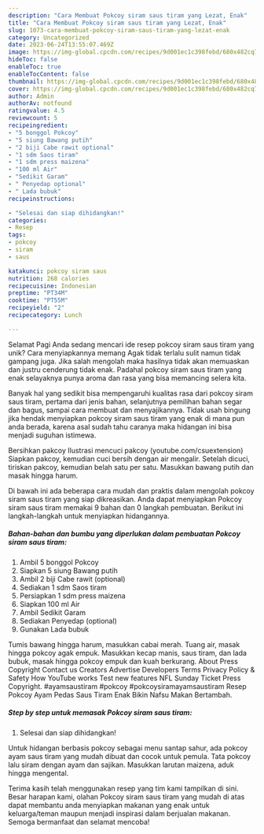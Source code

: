 ```yaml
---
description: "Cara Membuat Pokcoy siram saus tiram yang Lezat, Enak"
title: "Cara Membuat Pokcoy siram saus tiram yang Lezat, Enak"
slug: 1073-cara-membuat-pokcoy-siram-saus-tiram-yang-lezat-enak
category: Uncategorized
date: 2023-06-24T13:55:07.469Z
image: https://img-global.cpcdn.com/recipes/9d001ec1c398febd/680x482cq70/pokcoy-siram-saus-tiram-foto-resep-utama.jpg
hideToc: false
enableToc: true
enableTocContent: false
thumbnail: https://img-global.cpcdn.com/recipes/9d001ec1c398febd/680x482cq70/pokcoy-siram-saus-tiram-foto-resep-utama.jpg
cover: https://img-global.cpcdn.com/recipes/9d001ec1c398febd/680x482cq70/pokcoy-siram-saus-tiram-foto-resep-utama.jpg
author: Admin
authorAv: notfound
ratingvalue: 4.5
reviewcount: 5
recipeingredient:
- "5 bonggol Pokcoy"
- "5 siung Bawang putih"
- "2 biji Cabe rawit optional"
- "1 sdm Saos tiram"
- "1 sdm press maizena"
- "100 ml Air"
- "Sedikit Garam"
- " Penyedap optional"
- " Lada bubuk"
recipeinstructions:

- "Selesai dan siap dihidangkan!"
categories:
- Resep
tags:
- pokcoy
- siram
- saus

katakunci: pokcoy siram saus 
nutrition: 268 calories
recipecuisine: Indonesian
preptime: "PT34M"
cooktime: "PT55M"
recipeyield: "2"
recipecategory: Lunch

---
```



Selamat Pagi Anda sedang mencari ide resep pokcoy siram saus tiram yang unik? Cara menyiapkannya memang Agak tidak terlalu sulit namun tidak gampang juga. Jika salah mengolah maka hasilnya tidak akan memuaskan dan justru cenderung tidak enak. Padahal pokcoy siram saus tiram yang enak selayaknya punya aroma dan rasa yang bisa memancing selera kita.


Banyak hal yang sedikit bisa mempengaruhi kualitas rasa dari pokcoy siram saus tiram, pertama dari jenis bahan, selanjutnya pemilihan bahan segar dan bagus, sampai cara membuat dan menyajikannya. Tidak usah bingung jika hendak menyiapkan pokcoy siram saus tiram yang enak di mana pun anda berada, karena asal sudah tahu caranya maka hidangan ini bisa menjadi suguhan istimewa.

Bersihkan pakcoy Ilustrasi mencuci pakcoy (youtube.com/csuextension) Siapkan pakcoy, kemudian cuci bersih dengan air mengalir. Setelah dicuci, tiriskan pakcoy, kemudian belah satu per satu. Masukkan bawang putih dan masak hingga harum.


Di bawah ini ada beberapa cara mudah dan praktis dalam mengolah pokcoy siram saus tiram yang siap dikreasikan. Anda dapat menyiapkan Pokcoy siram saus tiram memakai 9 bahan dan 0 langkah pembuatan. Berikut ini langkah-langkah untuk menyiapkan hidangannya.

<!--inarticleads1-->

##### Bahan-bahan dan bumbu yang diperlukan dalam pembuatan Pokcoy siram saus tiram:

1. Ambil 5 bonggol Pokcoy
1. Siapkan 5 siung Bawang putih
1. Ambil 2 biji Cabe rawit (optional)
1. Sediakan 1 sdm Saos tiram
1. Persiapkan 1 sdm press maizena
1. Siapkan 100 ml Air
1. Ambil Sedikit Garam
1. Sediakan  Penyedap (optional)
1. Gunakan  Lada bubuk


Tumis bawang hingga harum, masukkan cabai merah. Tuang air, masak hingga pokcoy agak empuk. Masukkan kecap manis, saus tiram, dan lada bubuk, masak hingga pokcoy empuk dan kuah berkurang. About Press Copyright Contact us Creators Advertise Developers Terms Privacy Policy &amp; Safety How YouTube works Test new features NFL Sunday Ticket Press Copyright. #ayamsaustiram #pokcoy #pokcoysiramayamsaustiram Resep Pokcoy Ayam Pedas Saus Tiram Enak Bikin Nafsu Makan Bertambah. 

<!--inarticleads2-->

##### Step by step untuk memasak Pokcoy siram saus tiram:


1. Selesai dan siap dihidangkan!

Untuk hidangan berbasis pokcoy sebagai menu santap sahur, ada pokcoy ayam saus tiram yang mudah dibuat dan cocok untuk pemula. Tata pokcoy lalu siram dengan ayam dan sajikan. Masukkan larutan maizena, aduk hingga mengental. 

Terima kasih telah menggunakan resep yang tim kami tampilkan di sini. Besar harapan kami, olahan Pokcoy siram saus tiram yang mudah di atas dapat membantu anda menyiapkan makanan yang enak untuk keluarga/teman maupun menjadi inspirasi dalam berjualan makanan. Semoga bermanfaat dan selamat mencoba!
